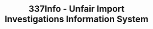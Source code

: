---
layout: default
bigquery: https://console.cloud.google.com/bigquery?p=patents-public-data&d=usitc_investigations&page=dataset&project=sheets-management-319211
citation: US International Trade Commission 337Info Unfair Import Investigations Information
  System
contributors: US International Trade Comission
cost: None
description: US International Trade Commission 337Info Unfair Import Investigations
  Information System contains data on investigations done under Section 337. Section
  337 declares the infringement of certain statutory intellectual property rights
  and other forms of unfair competition in import trade to be unlawful practices.
  Most Section 337 investigations involve allegations of patent or registered trademark
  infringement.
documentation: FAQ and tutorial available on the site
last_edit: Mon, 04 Apr 2022 19:10:40 GMT
location: https://pubapps2.usitc.gov/337external/
maintained_by: US International Trade Comission
schema_fields: '[''finalDetNoViolation'', ''investigationTermDate'', ''issueDateOtherNonFinal'',
  ''htsNumbers'', ''ouiiParticipation'', ''complainant'', ''startDateMarkmanHearing'',
  ''finalIdOnViolationIssue'', ''title'', ''docketNo'', ''scheduledEndDateEvidHear'',
  ''publication_number'', ''currentStatus'', ''ouiiAttorney'', ''scheduledStartDateEvidHear'',
  ''currentActiveALJ'', ''teoReliefGranted'', ''endDateMarkmanHearing'', ''patentNumber'',
  ''actualStartDateEvidHear'', ''lastUpdated'', ''finalDetViolation'', ''dateComplaintFiled'',
  ''internalRemand'', ''copyrightNumbers'', ''patentNumbers'', ''cafcAppeals'', ''trademarkNumbers'',
  ''markmanHearing'', ''teoProceedingInvolved'', ''invUnfairAct'', ''investigationNo'',
  ''finalIdOnViolationDue'', ''reportingRequirements'', ''id'', ''targetDate'', ''teoIdDueDate'',
  ''dateOfPublicationFrNotice'', ''dateCreated'', ''actualEndDateEvidHear'', ''respondent'',
  ''investigationType'', ''teoIdIssueDate'', ''aljAssigned'', ''gcAttorney'']'
shortname: unfair_import_investigations
tags:
- import
- legal
- trade
timeframe: 2008-2021 (prior to 2008 downloadable as a JSON file)
title: 337Info - Unfair Import Investigations Information System
uuid: 2721f5ec-e599-4890-9265-9706719fc71e
---